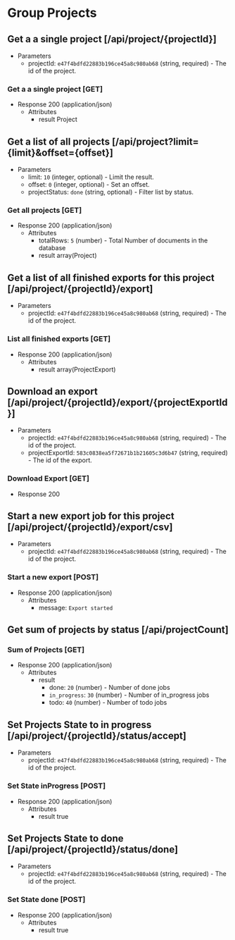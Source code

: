 # Group Projects

## Get a a single project [/api/project/{projectId}]

+ Parameters
    + projectId: `e47f4bdfd22883b196ce45a8c980ab68` (string, required) - The id of the project.

### Get a a single project [GET]

+ Response 200 (application/json)
    + Attributes
        + result Project

## Get a list of all projects [/api/project?limit={limit}&offset={offset}]

+ Parameters
    + limit: `10` (integer, optional) - Limit the result.
    + offset: `0` (integer, optional) - Set an offset.
    + projectStatus: `done` (string, optional) - Filter list by status.

### Get all projects [GET]

+ Response 200 (application/json)
    + Attributes
        + totalRows: `5` (number) - Total Number of documents in the database
        + result array(Project)

## Get a list of all finished exports for this project [/api/project/{projectId}/export]

+ Parameters
    + projectId: `e47f4bdfd22883b196ce45a8c980ab68` (string, required) - The id of the project.

### List all finished exports [GET]

+ Response 200 (application/json)
    + Attributes
        + result array(ProjectExport)

## Download an export [/api/project/{projectId}/export/{projectExportId}]

+ Parameters
    + projectId: `e47f4bdfd22883b196ce45a8c980ab68` (string, required) - The id of the project.
    + projectExportId: `583c0838ea5f72671b1b21605c3d6b47` (string, required) - The id of the export.

### Download Export [GET]

+ Response 200

## Start a new export job for this project [/api/project/{projectId}/export/csv]

+ Parameters
    + projectId: `e47f4bdfd22883b196ce45a8c980ab68` (string, required) - The id of the project.

### Start a new export [POST]

+ Response 200 (application/json)
    + Attributes
        + message: `Export started`

## Get sum of projects by status [/api/projectCount]

### Sum of Projects [GET]

+ Response 200 (application/json)
    + Attributes
        + result
            + done: `20` (number) - Number of done jobs
            + `in_progress`: `30` (number) - Number of in_progress jobs
            + todo: `40` (number) - Number of todo jobs

## Set Projects State to in progress [/api/project/{projectId}/status/accept]

+ Parameters
    + projectId: `e47f4bdfd22883b196ce45a8c980ab68` (string, required) - The id of the project.

### Set State inProgress [POST]

+ Response 200 (application/json)
    + Attributes
        + result true

## Set Projects State to done [/api/project/{projectId}/status/done]

+ Parameters
    + projectId: `e47f4bdfd22883b196ce45a8c980ab68` (string, required) - The id of the project.

### Set State done [POST]

+ Response 200 (application/json)
    + Attributes
        + result true
